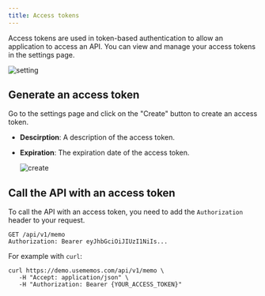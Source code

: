 ```yaml
---
title: Access tokens
---
```


Access tokens are used in token-based authentication to allow an application to access an API. You can view and manage your access tokens in the settings page.

![setting](/content/docs/access-tokens/setting.png)

## Generate an access token

Go to the settings page and click on the "Create" button to create an access token.

- **Descirption**: A description of the access token.
- **Expiration**: The expiration date of the access token.

  ![create](/content/docs/access-tokens/create.png)

## Call the API with an access token

To call the API with an access token, you need to add the `Authorization` header to your request.

```
GET /api/v1/memo
Authorization: Bearer eyJhbGciOiJIUzI1NiIs...
```

For example with `curl`:

```
curl https://demo.usememos.com/api/v1/memo \
   -H "Accept: application/json" \
   -H "Authorization: Bearer {YOUR_ACCESS_TOKEN}"
```
